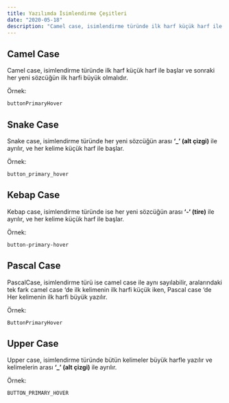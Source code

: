 ```yaml
---
title: Yazılımda İsimlendirme Çeşitleri
date: "2020-05-18"
description: "Camel case, isimlendirme türünde ilk harf küçük harf ile başlar ve sonraki her yeni sözcüğün ilk harfi büyük olmalıdır."
---
```


## Camel Case

Camel case, isimlendirme türünde ilk harf küçük harf ile başlar ve sonraki her yeni sözcüğün ilk harfi büyük olmalıdır.

Örnek: <br>

```
buttonPrimaryHover
```

## Snake Case

Snake case, isimlendirme türünde her yeni sözcüğün arası **‘\_’ (alt çizgi)** ile ayrılır, ve her kelime küçük harf ile başlar.

Örnek:

```
button_primary_hover
```

## Kebap Case

Kebap case, isimlendirme türünde ise her yeni sözcüğün arası **‘-‘ (tire)** ile ayrılır, ve her kelime küçük harf ile başlar.

Örnek:

```
button-primary-hover
```

## Pascal Case

PascalCase, isimlendirme türü ise camel case ile aynı sayılabilir, aralarındaki tek fark camel case ‘de ilk kelimenin ilk harfi küçük iken, Pascal case ‘de Her kelimenin ilk harfi büyük yazılır.

Örnek:

```
ButtonPrimaryHover
```

## Upper Case

Upper case, isimlendirme türünde bütün kelimeler büyük harfle yazılır ve kelimelerin arası **‘\_’ (alt çizgi)** ile ayrılır.

Örnek:

```
BUTTON_PRIMARY_HOVER
```
